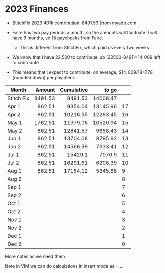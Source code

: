 # 2023 Finances


* StitchFix 2023 401k contribution: 8491.53 (from myadp.com

* Faire has two pay periods a month, so the amounts will fluctuate. I will have 9 months, so 18 paychecks from Faire.
   * This is different from StitchFix, which paid us every two weeks
* We know that I have 22,500 to contribute, so (22500-8491)=14_009 left to contribute
* This means that I expect to contribute, on average, $14_009/18=778 (rounded down) per paycheck


| Month      |  Amount | Cumulative |    to go |    |
|------------|--------:|-----------:|---------:|----|
| Stitch Fix | 8491.53 |    8491.53 | 14008.47 |    |
| Apr 1      |  862.51 |    9354.04 | 13145.96 | 17 |
| Apr 2      |  862.51 |   10216.55 | 12283.45 | 16 |
| May 1      | 1762.51 |   11979.06 | 10520.94 | 15 |
| May 2      |  862.51 |   12841.57 |  9658.43 | 14 |
| Jun 1      |  862.51 |   13704.08 |  8795.92 | 13 |
| Jun 2      |  862.51 |   14566.59 |  7933.41 | 12 |
| Jul 1      |  862.51 |    15429.1 |   7070.9 | 11 |
| Jul 2      |  862.51 |   16291.61 |  6208.39 | 10 |
| Aug 1      |  862.51 |   17154.12 |  5345.88 | 9  |
| Aug 2      |         |            |          | 8  |
| Sep 1      |         |            |          | 7  |
| Sep 2      |         |            |          | 6  |
| Oct 1      |         |            |          | 5  |
| Oct 2      |         |            |          | 4  |
| Nov 1      |         |            |          | 3  |
| Nov 2      |         |            |          | 2  |
| Dec 1      |         |            |          | 1  |
| Dec 2      |         |            |          | 0  |

More notes as we need them

Note in VIM we can do calculations in insert mode as <c-r>=....<cr>
